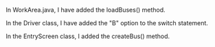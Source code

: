 In WorkArea.java, I have added the loadBuses() method.

In the Driver class, I have added the "B" option to the switch statement.

In the EntryScreen class, I added the createBus() method.
